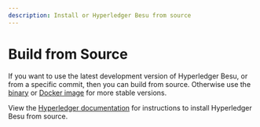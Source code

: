 ```yaml
---
description: Install or Hyperledger Besu from source
---
```


# Build from Source

If you want to use the latest development version of Hyperledger Besu, or from a specific commit,
then you can build from source. Otherwise use the [binary] or [Docker image] for more stable
versions.

View the [Hyperledger documentation] for instructions to install Hyperledger Besu from source.

<!-- link -->
[Hyperledger documentation]: https://wiki.hyperledger.org/display/BESU/Building+from+source
[binary]: Install-Binaries.md
[Docker image]: Run-Docker-Image.md